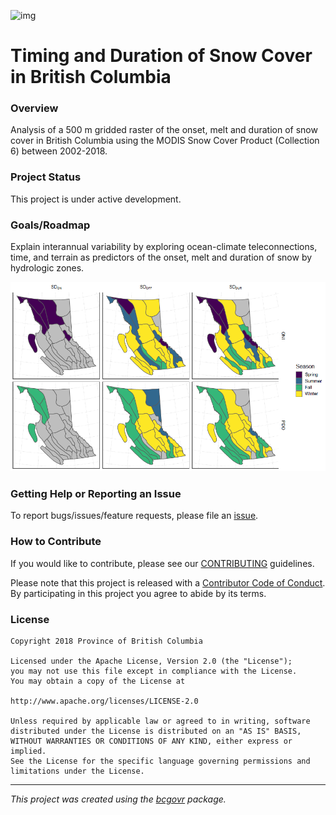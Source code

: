 ![img](https://img.shields.io/badge/Lifecycle-Stable-97ca00)

Timing and Duration of Snow Cover in British Columbia
==================================================

### Overview

Analysis of a 500 m gridded raster of the onset, melt and duration of snow cover in British Columbia using the MODIS Snow Cover Product (Collection 6) between 2002-2018. 

### Project Status

This project is under active development.

### Goals/Roadmap

Explain interannual variability by exploring ocean-climate teleconnections, time, and terrain as predictors of the onset, melt and duration of snow by hydrologic zones.

![Figure: Map of the hydrologic zones of British Columbia and the season with the highest Spearman corelation for each combination of onset, melt and duration with the Oceanic Nino Index and the Pacific Decadal Oscillation](pics/season_important.png)

### Getting Help or Reporting an Issue

To report bugs/issues/feature requests, please file an [issue](https://github.com/bcgov/ts-rs-modis-snow/issues/).

### How to Contribute

If you would like to contribute, please see our [CONTRIBUTING](CONTRIBUTING.md) guidelines.

Please note that this project is released with a [Contributor Code of Conduct](CODE_OF_CONDUCT.md). By participating in this project you agree to abide by its terms.

### License

    Copyright 2018 Province of British Columbia

    Licensed under the Apache License, Version 2.0 (the "License");
    you may not use this file except in compliance with the License.
    You may obtain a copy of the License at

    http://www.apache.org/licenses/LICENSE-2.0

    Unless required by applicable law or agreed to in writing, software distributed under the License is distributed on an "AS IS" BASIS,
    WITHOUT WARRANTIES OR CONDITIONS OF ANY KIND, either express or implied.
    See the License for the specific language governing permissions and limitations under the License.

------------------------------------------------------------------------

*This project was created using the [bcgovr](https://github.com/bcgov/bcgovr) package.*
